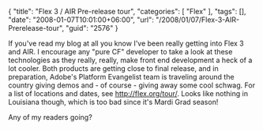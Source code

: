 {
	"title": "Flex 3 / AIR Pre-release tour",
	"categories": [
		"Flex"
	],
	"tags": [],
	"date": "2008-01-07T10:01:00+06:00",
	"url": "/2008/01/07/Flex-3-AIR-Prerelease-tour",
	"guid": "2576"
}

If you've read my blog at all you know I've been really getting into Flex 3 and AIR. I encourage any "pure CF" developer to take a look at these technologies as they really, really, make front end development a heck of a lot cooler. Both products are getting close to final release, and in preparation, Adobe's Platform Evangelist team is traveling around the country giving demos and - of course - giving away some cool schwag. For a list of locations and dates, see <a href="http://flex.org/tour/">http://flex.org/tour/</a>. Looks like nothing in Louisiana though, which is too bad since it's Mardi Grad season!

Any of my readers going?